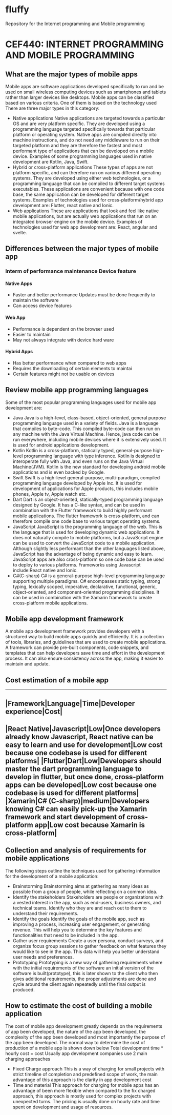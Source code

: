 # fluffy
Repository for the Internet programming and Mobile programming

# CEF440: INTERNET PROGRAMMING AND MOBILE PROGRAMMING

## What are the major types of mobile apps
Mobile apps are software applications developed specifically to run and be used on small wireless computing devices such as smartphones and tablets rather than larger devices like desktops.
Mobile apps can  be classified based on various criteria. One of them is based on the technology used
There are three major types in this category:
- Native applications
Native applications are targeted towards a particular OS and are very platform specific. They are developed using a programming language targeted specifically towards that particular platform or operating system. Native apps are compiled directly into machine instructions, and do not need any middleware to run on their targeted platform and they are therefore the fastest and most performant type of applications that can be developed on a mobile device.
Examples of some programming languages used in native development are Kotlin, Java, Swift.
- Hybrid or cross-platform applications
These types of apps are not platform specific, and can therefore run on various different operating systems. They are developed using either web technologies, or a programming language that can be compiled to different target systems executables. These applications are convenient because with one code base, the same application can be developed for different target systems.
Examples of technologies used for cross-platform/hybrid app development are: Flutter, react native and Ionic.
- Web applications
These are applications that look and feel like native mobile applications, but are actually web applications that run on an integrated browser engine on the mobile device.
Examples of technologies used for web app development are: React, angular and svelte.

## Differences between the major types of mobile app
### Interm of performance	maintenance	Device feature
#### Native Apps
- Faster and better performance	Updates must be done frequently to maintain the software
- Can access device features
#### Web App
- Performance is dependent on the browser used
- Easier to maintain
- May not always integrate with device hard ware
#### Hybrid Apps
- Has better performance when compared to web apps
- Requires the downloading of certain elements to maintai
- Certain features might not be usable on devices
## Review mobile app programming languages
Some of the most popular programming languages used for mobile app development are:
- Java
Java is a high-level, class-based, object-oriented, general purpose programming language used in a variety of fields. Java is a language that compiles to byte-code. This compiled byte-code can then run on any machine with the Java Virtual Machine. Hence, java code can be run everywhere, including mobile devices where it is extensively used. It is used for android applications development.
- Kotlin
Kotlin is a cross-platform, statically typed, general-purpose high-level programming language with type inference. Kotlin is designed to interoperate fully with Java, and even runs on the Java Virtual Machine(JVM). Kotlin is the new standard for developing android mobile applications and is even backed by Google.
- Swift
Swift is a high-level general-purpose, multi-paradigm, compiled programming language developed by Apple Inc. It is used for development of applications for Apple products, this includes mobile phones, Apple tv, Apple watch etc.
- Dart
Dart is an object-oriented, statically-typed programming language designed by Google. It has a C-like syntax, and can be used in combination with the Flutter framework to build highly performant mobile applications. The flutter framework is cross-platform, and can therefore compile one code base to various target operating systems.
- JavaScript
JavaScript is the programming language of the web. This is the language that is used for developing dynamic web applications. It does not naturally compile to mobile platforms, but a JavaScript engine can be used to convert the JavaScript code to a mobile application. Although slightly less performant than the other languages listed above, JavaScript has the advantage of being dynamic and easy to learn. JavaScript apps are also cross-platform so one code base can be used to deploy to various platforms.
Frameworks using Javascript include:React native and Ionic.
- C#(C-sharp)
C# is a general-purpose high-level programming language supporting multiple paradigms. C# encompasses static typing, strong typing, lexically scoped, imperative, declarative, functional, generic, object-oriented, and component-oriented programming disciplines. It can be used in combination with the Xamarin framework to create cross-platform mobile applications.
## Mobile app development framework
A mobile app development framework provides developers with a structured way to build mobile apps quickly and efficiently. It is a collection of tools, libraries, and guidelines that are used to create mobile applications. A framework can provide pre-built components, code snippets, and templates that can help developers save time and effort in the development process. It can also ensure consistency across the app, making it easier to maintain and update.
## Cost estimation of a mobile app
-------------------------------------------------------
|Framework|Language|Time|Developer experience|Cost|
---------------------------------------------------
|React Native|Javascript|Low|Once developers already know Javascript, React native can be easy to learn and use for development|Low cost because one codebase is used for different platforms|
|Flutter|Dart|Low|Developers should master the dart programming language to develop in flutter, but once done, cross-platform apps can be developed|Low cost because one codebase is used for different platforms|
|Xamarin|C# (C-sharp)|medium|Developers knowing C# can easily pick-up the Xamarin framework and start development of cross-platform app|Low cost because Xamarin is cross-platform|
------------------------------------------------

## Collection and analysis of requirements for mobile applications
The following steps outline the techniques used for gathering information for the development of a mobile application:
- Brainstorming
Brainstorming aims at gathering as many ideas as possible from a group of people, while reflecting on a common idea.
- Identify the stakeholders
Stakeholders are people or organizations with a vested interest in the app, such as end-users, business owners, and technical teams. Identify who they are and reach out to them to understand their requirements.
- Identify the goals
Identify the goals of the mobile app, such as improving a process, increasing user engagement, or generating revenue. This will help you to determine the key features and functionalities that need to be included in the app.
- Gather user requirements
Create a user persona, conduct surveys, and organize focus group sessions to gather feedback on what features they would like to see in the app. This data will help you better understand user needs and preferences.
- Prototyping
Prototyping is a new way of gathering requirements where with the initial requirements of the software an initial version of the software is built(prototype), this is later shown to the client who then gives additional requirements, the proper adjustments are done and cycle around the client again repeatedly until the final output is produced.
## How to estimate the cost of building a mobile application
The cost of mobile app development greatly depends on the requirements of app been developed, the nature of the app been developed, the complexity of the app been developed and most importantly the purpose of the app been developed.
The normal way to determine the cost of production of a mobile app is shown down below
Total development time * hourly cost = cost
Usually app development companies use 2 main charging approaches
- Fixed Charge approach
This is a way of charging for small projects with strict timeline of completion and predefined scope of work, the main advantage of this approach is the clarity in app development cost
- Time and material
This approach for charging for mobile apps has an advantage of been more flexible when compared to the fix charged approach, this approach is mostly used for complex projects with unexpected turns. The pricing is usually done on hourly rate and time spent on development and usage of resources.
